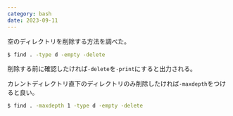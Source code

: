 ```yaml
---
category: bash
date: 2023-09-11
---
```

空のディレクトリを削除する方法を調べた。

```bash
$ find . -type d -empty -delete
```

削除する前に確認したければ`-delete`を`-print`にすると出力される。

カレントディレクトリ直下のディレクトリのみ削除したければ`-maxdepth`をつけると良い。

```bash
$ find . -maxdepth 1 -type d -empty -delete
```
